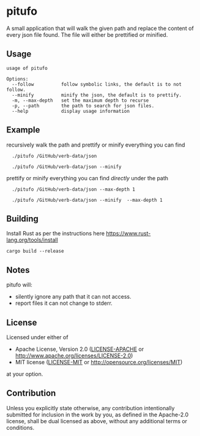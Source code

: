 # pitufo

A small application that will walk the given path and replace the content of every json file found.  The file will either be prettified or minified.

## Usage

```console
usage of pitufo

Options:
  --follow          follow symbolic links, the default is to not follow.
  --minify          minify the json, the default is to prettify.
  -m, --max-depth   set the maximum depth to recurse
  -p, --path        the path to search for json files.
  --help            display usage information
```

## Example

recursively walk the path and prettify or minify everything you can find

```console
  ./pitufo /GitHub/verb-data/json
```

```console
  ./pitufo /GitHub/verb-data/json --minify
```

prettify or minify everything you can find *directly* under the path

```console
  ./pitufo /GitHub/verb-data/json --max-depth 1
```

```console
  ./pitufo /GitHub/verb-data/json --minify  --max-depth 1
```

## Building

Install Rust as per the instructions here https://www.rust-lang.org/tools/install

```console
cargo build --release
```

## Notes

pitufo will:

* silently ignore any path that it can not access.
* report files it can not change to stderr.

## License

Licensed under either of

* Apache License, Version 2.0
   ([LICENSE-APACHE](LICENSE-APACHE) or http://www.apache.org/licenses/LICENSE-2.0)
* MIT license
   ([LICENSE-MIT](LICENSE-MIT) or http://opensource.org/licenses/MIT)

at your option.

## Contribution

Unless you explicitly state otherwise, any contribution intentionally submitted
for inclusion in the work by you, as defined in the Apache-2.0 license, shall be
dual licensed as above, without any additional terms or conditions.